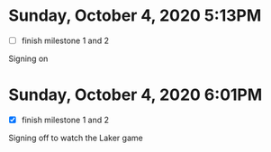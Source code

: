 # Sunday, October 4, 2020 5:13PM
- [ ] finish milestone 1 and 2 

Signing on 

# Sunday, October 4, 2020 6:01PM
- [x] finish milestone 1 and 2 

Signing off to watch the Laker game